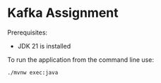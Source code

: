 # Kafka Assignment

Prerequisites:
- JDK 21 is installed

To run the application from the command line use:
```bash
./mvnw exec:java
```